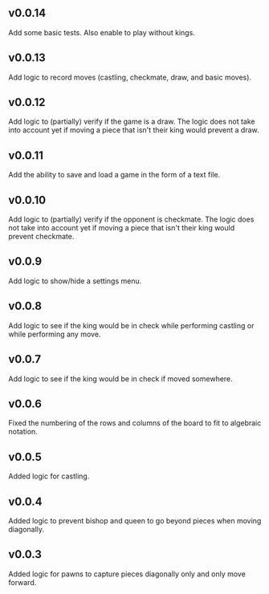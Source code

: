 ## v0.0.14

Add some basic tests. Also enable to play without kings.

## v0.0.13

Add logic to record moves (castling, checkmate, draw, and basic moves).

## v0.0.12

Add logic to (partially) verify if the game is a draw. The logic does not take into account yet if moving a piece that isn't their king would prevent a draw.

## v0.0.11

Add the ability to save and load a game in the form of a text file.

## v0.0.10

Add logic to (partially) verify if the opponent is checkmate. The logic does not take into account yet if moving a piece that isn't their king would prevent checkmate.

## v0.0.9

Add logic to show/hide a settings menu.

## v0.0.8

Add logic to see if the king would be in check while performing castling or while performing any move.

## v0.0.7

Add logic to see if the king would be in check if moved somewhere.

## v0.0.6

Fixed the numbering of the rows and columns of the board to fit to algebraic notation.

## v0.0.5

Added logic for castling.

## v0.0.4

Added logic to prevent bishop and queen to go beyond pieces when moving diagonally.

## v0.0.3

Added logic for pawns to capture pieces diagonally only and only move forward.
